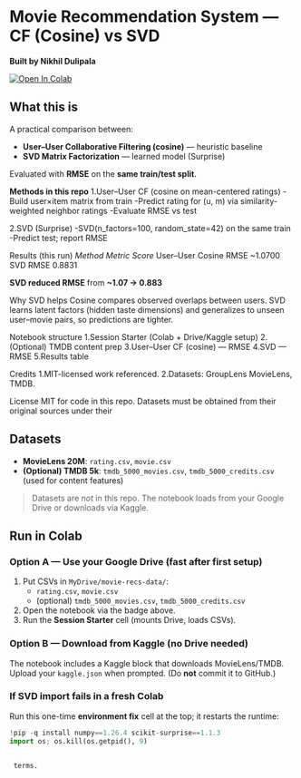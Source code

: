 # Movie Recommendation System — CF (Cosine) vs SVD
**Built by Nikhil Dulipala**

[![Open In Colab](https://colab.research.google.com/assets/colab-badge.svg)](https://colab.research.google.com/github/Nikhild2710/Movie-recommendations/blob/main/Movie_Recommender_Nikhil.ipynb)

## What this is
A practical comparison between:
- **User–User Collaborative Filtering (cosine)** — heuristic baseline  
- **SVD Matrix Factorization** — learned model (Surprise)

Evaluated with **RMSE** on the **same train/test split**.

**Methods in this repo**
1.User–User CF (cosine on mean-centered ratings)
  -Build user×item matrix from train
  -Predict rating for (u, m) via similarity-weighted neighbor ratings
  -Evaluate RMSE vs test

2.SVD (Surprise)
  -SVD(n_factors=100, random_state=42) on the same train
  -Predict test; report RMSE

Results (this run)
_Method_	         _Metric_	   _Score_
User–User Cosine	RMSE	      ~1.0700
SVD	               RMSE	      0.8831

**SVD reduced RMSE** from **~1.07 → 0.883**

Why SVD helps
Cosine compares observed overlaps between users.
SVD learns latent factors (hidden taste dimensions) and generalizes to unseen user–movie pairs, so predictions are tighter.

Notebook structure
1.Session Starter (Colab + Drive/Kaggle setup)
2.(Optional) TMDB content prep
3.User–User CF (cosine) — RMSE
4.SVD — RMSE
5.Results table

Credits
1.MIT-licensed work referenced.
2.Datasets: GroupLens MovieLens, TMDB.

License
MIT for code in this repo. Datasets must be obtained from their original sources under their

## Datasets
- **MovieLens 20M**: `rating.csv`, `movie.csv`  
- **(Optional) TMDB 5k**: `tmdb_5000_movies.csv`, `tmdb_5000_credits.csv` (used for content features)

> Datasets are *not* in this repo. The notebook loads from your Google Drive or downloads via Kaggle.

## Run in Colab

### Option A — Use your Google Drive (fast after first setup)
1. Put CSVs in `MyDrive/movie-recs-data/`:
   - `rating.csv`, `movie.csv`
   - (optional) `tmdb_5000_movies.csv`, `tmdb_5000_credits.csv`
2. Open the notebook via the badge above.
3. Run the **Session Starter** cell (mounts Drive, loads CSVs).

### Option B — Download from Kaggle (no Drive needed)
The notebook includes a Kaggle block that downloads MovieLens/TMDB.  
Upload your `kaggle.json` when prompted. (Do **not** commit it to GitHub.)

### If SVD import fails in a fresh Colab
Run this one-time **environment fix** cell at the top; it restarts the runtime:
```python
!pip -q install numpy==1.26.4 scikit-surprise==1.1.3
import os; os.kill(os.getpid(), 9)


 terms.
